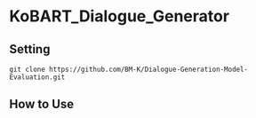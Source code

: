 # KoBART_Dialogue_Generator

## Setting
```
git clone https://github.com/BM-K/Dialogue-Generation-Model-Evaluation.git

```

## How to Use
